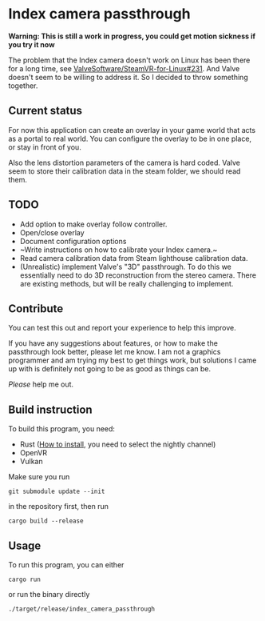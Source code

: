 Index camera passthrough
========================

**Warning: This is still a work in progress, you could get motion sickness if you try it now**

The problem that the Index camera doesn't work on Linux has been there for a long time, see [ValveSoftware/SteamVR-for-Linux#231](https://github.com/ValveSoftware/SteamVR-for-Linux/issues/231). And Valve doesn't seem to be willing to address it. So I decided to throw something together.

## Current status

For now this application can create an overlay in your game world that acts as a portal to real world. You can configure the overlay to be in one place, or stay in front of you.

Also the lens distortion parameters of the camera is hard coded. Valve seem to store their calibration data in the steam folder, we should read them.

## TODO

* Add option to make overlay follow controller.
* Open/close overlay
* Document configuration options
* ~Write instructions on how to calibrate your Index camera.~
* Read camera calibration data from Steam lighthouse calibration data.
* (Unrealistic) implement Valve's "3D" passthrough. To do this we essentially need to do 3D reconstruction from the stereo camera. There are existing methods, but will be really challenging to implement.

## Contribute

You can test this out and report your experience to help this improve.

If you have any suggestions about features, or how to make the passthrough look better, please let me know. I am not a graphics programmer and am trying my best to get things work, but solutions I came up with is definitely not going to be as good as things can be.

_Please_ help me out.

## Build instruction

To build this program, you need:

* Rust ([How to install](https://www.rust-lang.org/tools/install), you need to select the nightly channel)
* OpenVR
* Vulkan

Make sure you run

```
git submodule update --init
```

in the repository first, then run

```
cargo build --release
```

## Usage

To run this program, you can either

```
cargo run
```

or run the binary directly

```
./target/release/index_camera_passthrough
```

